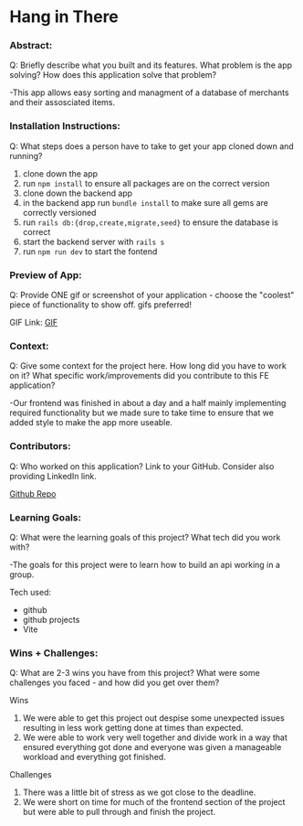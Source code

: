 # Hang in There  

### Abstract:
Q: Briefly describe what you built and its features. What problem is the app solving? How does this application solve that problem?

-This app allows easy sorting and managment of a database of merchants and their assosciated items.

### Installation Instructions:
Q: What steps does a person have to take to get your app cloned down and running?

1. clone down the app
2. run `npm install` to ensure all packages are on the correct version
3. clone down the backend app
4. in the backend app run `bundle install` to make sure all gems are correctly versioned
5. run `rails db:{drop,create,migrate,seed}` to ensure the database is correct
6. start the backend server with `rails s` 
7. run `npm run dev` to start the fontend 

### Preview of App:
Q: Provide ONE gif or screenshot of your application - choose the "coolest" piece of functionality to show off. gifs preferred!

GIF Link: [GIF](https://media3.giphy.com/media/v1.Y2lkPTc5MGI3NjExdnFxZzBic2Nqb3kyNmo3d2dibGNpbHpvMW16eTIydTQ3NGJyMTB1NCZlcD12MV9pbnRlcm5hbF9naWZfYnlfaWQmY3Q9Zw/1waUjJM2k1vdkZrvSe/giphy.gif)

### Context:
Q: Give some context for the project here. How long did you have to work on it? What specific work/improvements did you contribute to this FE application?

-Our frontend was finished in about a day and a half mainly implementing required functionality but we made sure to take time to ensure that we added style to make the app more useable.

### Contributors:
Q: Who worked on this application? Link to your GitHub. Consider also providing LinkedIn link.

[Github Repo](https://github.com/ontruster74/little-shop-fe-group-starter)

### Learning Goals:
Q: What were the learning goals of this project? What tech did you work with?

-The goals for this project were to learn how to build an api working in a group.

Tech used:
* github
* github projects
* Vite

### Wins + Challenges:
Q: What are 2-3 wins you have from this project? What were some challenges you faced - and how did you get over them?

Wins
1. We were able to get this project out despise some unexpected issues resulting in less work getting done at times than expected.
2. We were able to work very well together and divide work in a way that ensured everything got done and everyone was given a manageable workload and everything got finished.

Challenges
1. There was a little bit of stress as we got close to the deadline.
2. We were short on time for much of the frontend section of the project but were able to pull through and finish the project.
